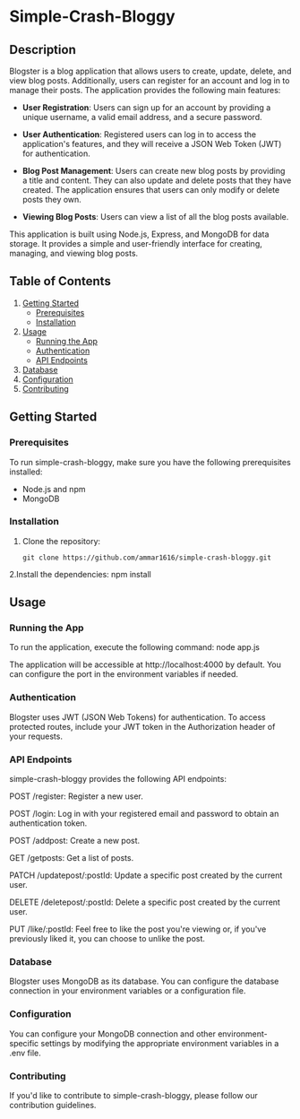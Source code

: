 # Simple-Crash-Bloggy

## Description

Blogster is a blog application that allows users to create, update, delete, and view blog posts. Additionally, users can register for an account and log in to manage their posts. The application provides the following main features:

- **User Registration**: Users can sign up for an account by providing a unique username, a valid email address, and a secure password.

- **User Authentication**: Registered users can log in to access the application's features, and they will receive a JSON Web Token (JWT) for authentication.

- **Blog Post Management**: Users can create new blog posts by providing a title and content. They can also update and delete posts that they have created. The application ensures that users can only modify or delete posts they own.

- **Viewing Blog Posts**: Users can view a list of all the blog posts available.

This application is built using Node.js, Express, and MongoDB for data storage. It provides a simple and user-friendly interface for creating, managing, and viewing blog posts.

## Table of Contents

1. [Getting Started](#getting-started)
   - [Prerequisites](#prerequisites)
   - [Installation](#installation)
2. [Usage](#usage)
   - [Running the App](#running-the-app)
   - [Authentication](#authentication)
   - [API Endpoints](#api-endpoints)
3. [Database](#database)
4. [Configuration](#configuration)
5. [Contributing](#contributing)

## Getting Started

### Prerequisites

To run simple-crash-bloggy, make sure you have the following prerequisites installed:

- Node.js and npm
- MongoDB

### Installation

1. Clone the repository:
   ```
   git clone https://github.com/ammar1616/simple-crash-bloggy.git
   ```
2.Install the dependencies:
npm install

## Usage

### Running the App
To run the application, execute the following command:
node app.js


The application will be accessible at http://localhost:4000 by default. You can configure the port in the environment variables if needed.

### Authentication
Blogster uses JWT (JSON Web Tokens) for authentication. To access protected routes, include your JWT token in the Authorization header of your requests.

### API Endpoints
simple-crash-bloggy provides the following API endpoints:

POST /register: Register a new user.

POST /login: Log in with your registered email and password to obtain an authentication token.

POST /addpost: Create a new post.

GET /getposts: Get a list of posts.

PATCH /updatepost/:postId: Update a specific post created by the current user.

DELETE /deletepost/:postId: Delete a specific post created by the current user.

PUT /like/:postId: Feel free to like the post you're viewing or, if you've previously liked it, you can choose to unlike the post.


### Database
Blogster uses MongoDB as its database. You can configure the database connection in your environment variables or a configuration file.

### Configuration
You can configure your MongoDB connection and other environment-specific settings by modifying the appropriate environment variables in a .env file.

### Contributing
If you'd like to contribute to simple-crash-bloggy, please follow our contribution guidelines.
